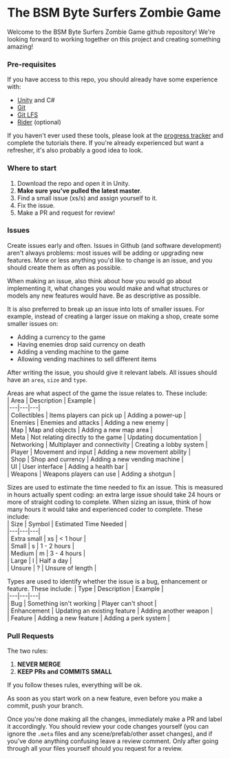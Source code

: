 # The BSM Byte Surfers Zombie Game

Welcome to the BSM Byte Surfers Zombie Game github repository! We're looking forward to working together on this project
and creating something amazing!

### Pre-requisites

If you have access to this repo, you should already have some experience with:

- [Unity](https://store.unity.com/download-nuo) and C#
- [Git](https://git-scm.com/downloads)
- [Git LFS](https://git-lfs.github.com/)
- [Rider](https://www.jetbrains.com/rider/download/) (optional)

If you haven't ever used these tools, please look at
the [progress tracker](https://docs.google.com/spreadsheets/u/1/d/109DPBLzFU0w9QFPqDZJjNRbqHhQe1GieOeOr9Jxrs3Q/edit?usp=drive_web&ouid=106431960309338225006)
and complete the tutorials there. If you're already experienced but want a refresher, it's also probably a good idea to
look.

### Where to start

1. Download the repo and open it in Unity.
2. **Make sure you've pulled the latest master**.
3. Find a small issue (xs/s) and assign yourself to it.
4. Fix the issue.
5. Make a PR and request for review!

### Issues

Create issues early and often. Issues in Github (and software development) aren't always problems: most issues will be
adding or upgrading new features. More or less anything you'd like to change is an issue, and you should create them as
often as possible.

When making an issue, also think about how you would go about implementing it, what changes you would make and what
structures or models any new features would have. Be as descriptive as possible.

It is also preferred to break up an issue into lots of smaller issues. For example, instead of creating a larger issue
on making a shop, create some smaller issues on:

- Adding a currency to the game
- Having enemies drop said currency on death
- Adding a vending machine to the game
- Allowing vending machines to sell different items

After writing the issue, you should give it relevant labels. All issues should have an `area`, `size` and `type`.

Areas are what aspect of the game the issue relates to. These include:  
| Area | Description | Example |  
|---|---|---|  
| Collectibles | Items players can pick up | Adding a power-up |  
| Enemies | Enemies and attacks | Adding a new enemy |  
| Map | Map and objects | Adding a new map area |  
| Meta | Not relating directly to the game | Updating documentation |  
| Networking | Multiplayer and connectivity | Creating a lobby system |  
| Player | Movement and input | Adding a new movement ability |  
| Shop | Shop and currency | Adding a new vending machine |  
| UI | User interface | Adding a health bar |  
| Weapons | Weapons players can use | Adding a shotgun |

Sizes are used to estimate the time needed to fix an issue. This is measured in hours actually spent coding: an extra
large issue should take 24 hours or more of straight coding to complete. When sizing an issue, think of how many hours
it would take and experienced coder to complete. These include:  
| Size | Symbol | Estimated Time Needed |  
|---|---|---|  
| Extra small | xs | < 1 hour |  
| Small | s | 1 - 2 hours |  
| Medium | m | 3 - 4 hours |  
| Large | l | Half a day |  
| Unsure | ? | Unsure of length |

Types are used to identify whether the issue is a bug, enhancement or feature. These include:
| Type | Description | Example |  
|---|---|---|  
| Bug | Something isn't working | Player can't shoot |  
| Enhancement | Updating an existing feature | Adding another weapon |  
| Feature | Adding a new feature | Adding a perk system |

### Pull Requests

The two rules:

1. **NEVER MERGE**
2. **KEEP PRs and COMMITS SMALL**

If you follow theses rules, everything will be ok.

As soon as you start work on a new feature, even before you make a commit, push your branch.

Once you're done making all the changes, immediately make a PR and label it accordingly. You should review your code
changes yourself (you can ignore the `.meta` files and any scene/prefab/other asset changes), and if you've done
anything confusing leave a review comment. Only after going through all your files yourself should you request for a
review.
